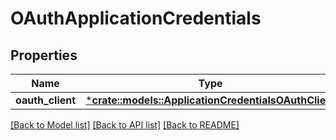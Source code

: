 # OAuthApplicationCredentials

## Properties
Name | Type | Description | Notes
------------ | ------------- | ------------- | -------------
**oauth_client** | [***crate::models::ApplicationCredentialsOAuthClient**](ApplicationCredentialsOAuthClient.md) |  | [optional] 

[[Back to Model list]](../README.md#documentation-for-models) [[Back to API list]](../README.md#documentation-for-api-endpoints) [[Back to README]](../README.md)


